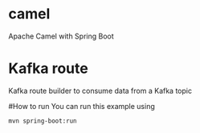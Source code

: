 # camel
Apache Camel with Spring Boot

# Kafka route
Kafka route builder to consume data from a Kafka topic

#How to run
You can run this example using

```mvn spring-boot:run```
